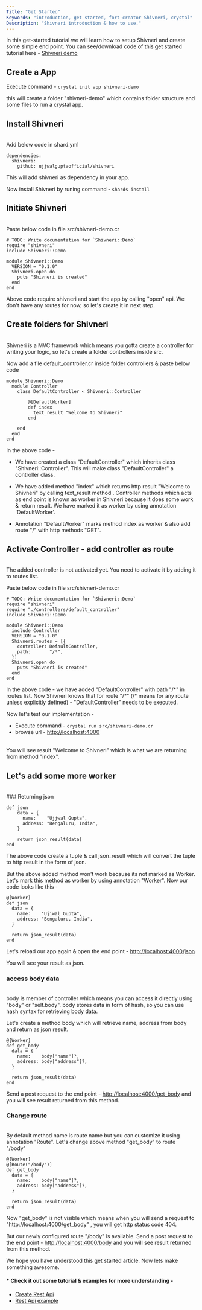 ```yaml
---
Title: "Get Started"
Keywords: "introduction, get started, fort-creator Shivneri, crystal"
Description: "Shivneri introduction & how to use."
---
```


In this get-started tutorial we will learn how to setup Shivneri and create some simple end point. You can see/download code of this get started tutorial here -  <a target="_blank" href="https://github.com/ujjwalguptaofficial/shivneri-examples/tree/master/shivneri-demo">Shivneri demo</a>

## Create a App

Execute command - `crystal init app shivneri-demo`

this will create a folder "shivneri-demo" which contains folder structure and some files to run a crystal app.

## Install Shivneri

<br>Add below code in shard.yml

```
dependencies:
  shivneri:
    github: ujjwalguptaofficial/shivneri
```

This will add shivneri as dependency in your app.

Now install Shivneri by runing command - `shards install`

## Initiate Shivneri

<br>Paste below code in file src/shivneri-demo.cr

```
# TODO: Write documentation for `Shivneri::Demo`
require "shivneri"
include Shivneri::Demo

module Shivneri::Demo
  VERSION = "0.1.0"
  Shivneri.open do
    puts "Shivneri is created"
  end
end

```

Above code require shivneri and start the app by calling "open" api. We don't have any routes for now, so let's create it in next step.

## Create folders for Shivneri

<br>Shivneri is a MVC framework which means you gotta create a controller for writing your logic, so let's create a folder controllers inside src.

Now add a file default_controller.cr inside folder controllers & paste below code

```
module Shivneri::Demo
  module Controller
    class DefaultController < Shivneri::Controller

        @[DefaultWorker]
        def index
          text_result "Welcome to Shivneri"
        end

    end
  end
end
```

In the above code - 
* We have created a class "DefaultController" which inherits class "Shivneri::Controller". This will make class "DefaultController" a controller class.

*  We have added method "index" which returns http result "Welcome to Shivneri" by calling text_result method . Controller methods which acts as end point is known as worker in Shivneri because it does some work & return result. We have marked it as worker by using annotation 'DefaultWorker'.

*  Annotation "DefaultWorker" marks method index as worker & also add route "/" with http methods "GET".

## Activate Controller - add controller as route
<br>
The added controller is not activated yet. You need to activate it by adding it to routes list.

Paste below code in file src/shivneri-demo.cr

```
# TODO: Write documentation for `Shivneri::Demo`
require "shivneri"
require "./controllers/default_controller"
include Shivneri::Demo

module Shivneri::Demo
  include Controller
  VERSION = "0.1.0"
  Shivneri.routes = [{
    controller: DefaultController,
    path:       "/*",
  }]
  Shivneri.open do
    puts "Shivneri is created"
  end
end
```

In the above code - we have added "DefaultController" with path "/\*" in routes list. Now Shivneri knows that for route "/\*" (/\* means for any route unless explicitly defined) - "DefaultController" needs to be executed.

Now let's test our implementation -

* Execute command - `crystal run src/shivneri-demo.cr`
* browse url - <a href="http://localhost:4000" target="_blank">http://localhost:4000</a>

<br>
You will see result "Welcome to Shivneri" which is what we are returning from method "index".

## Let's add some more worker
<br>
### Returning json

```
def json
    data = {
      name:    "Ujjwal Gupta",
      address: "Bengaluru, India",
    }

    return json_result(data)
end
```

The above code create a tuple & call json_result which will convert the tuple to http result in the form of json. 

But the above added method won't work because its not marked as Worker. Let's mark this method as worker by using annotation "Worker". Now our code looks like this -

```
@[Worker]
def json
  data = {
    name:    "Ujjwal Gupta",
    address: "Bengaluru, India",
  }

  return json_result(data)
end
```

Let's reload our app again & open the end point - <a href="http://localhost:4000/json" target="_blank">http://localhost:4000/json</a>

You will see your result as json. 

### access body data

<br>body is member of controller which means you can access it directly using "body" or "self.body". body stores data in form of hash, so you can use hash syntax for retrieving body data.

Let's create a method body which will retrieve name, address from body and return as json result. 

```
@[Worker]
def get_body
  data = {
    name:    body["name"]?,
    address: body["address"]?,
  }

  return json_result(data)
end
```

Send a post request to the end point - <a href="http://localhost:4000/get_body" target="_blank">http://localhost:4000/get_body</a> and you will see result returned from this method.

### Change route

<br>By default method name is route name but you can customize it using annotation "Route". Let's change above method "get_body" to route "/body"

```
@[Worker]
@[Route("/body")]
def get_body
  data = {
    name:    body["name"]?,
    address: body["address"]?,
  }

  return json_result(data)
end
```

Now "get\_body" is not visible which means when you will send a request to "http://localhost:4000/get_body" , you will get http status code 404. 

But our newly configured route "/body" is available. Send a post request to the end point - <a href="http://localhost:4000/body" target="_blank">http://localhost:4000/body</a> and you will see result returned from this method.

We hope you have understood this get started article. Now lets make something awesome.

#### * Check it out some tutorial & examples for more understanding -

* [Create Rest Api](https://medium.com/shivneri-framework/rest-api-in-crystal-lang-using-shivneri-f70f1035a731)
* [Rest Api example](https://github.com/ujjwalguptaofficial/shivneri-examples/tree/master/rest)